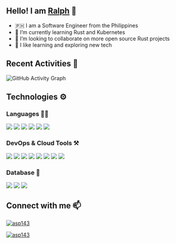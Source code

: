 ## Hello! I am [Ralph](https://asp143.github.io) 👋

- 🇵🇭 I am a Software Engineer from the Philippines
- 🌱 I’m currently learning Rust and Kubernetes
- 👯 I’m looking to collaborate on more open source Rust projects
- 💪 I like learning and exploring new tech

## Recent Activities 💪

![GitHub Activity Graph](https://activity-graph.herokuapp.com/graph?username=asp143&theme=dracula&hide_border=true)

## Technologies ⚙️

### Languages ✍🏼

<img src="https://img.icons8.com/color/50/000000/javascript--v1.png"/> <img src="https://img.icons8.com/color/50/000000/c-plus-plus-logo.png"/> <img src="https://img.icons8.com/external-tal-revivo-green-tal-revivo/50/000000/external-rust-is-a-multi-paradigm-system-programming-language-logo-green-tal-revivo.png"/> <img src="https://img.icons8.com/color/48/000000/python--v2.png"/> <img src="https://img.icons8.com/external-tal-revivo-color-tal-revivo/50/000000/external-nodejs-is-an-open-source-cross-platform-javascript-run-time-environment-logo-color-tal-revivo.png"/> <img src="https://img.icons8.com/offices/50/000000/react.png"/>

### DevOps & Cloud Tools ⚒️

<img src="https://img.icons8.com/fluency/50/000000/visual-studio-code-2019.png"/> <img src="https://img.icons8.com/cute-clipart/50/000000/amazon.png"/> <img src="https://img.icons8.com/color/50/000000/google-cloud.png"/> <img src="https://img.icons8.com/color/50/000000/git.png"/> <img src="https://img.icons8.com/color/50/000000/github.png"/> <img src="https://img.icons8.com/fluency/50/000000/docker.png"/> <img src="https://img.icons8.com/color/50/000000/kubernetes.png"/> <img src="https://img.icons8.com/color/50/000000/linux--v2.png"/>

### Database 💽

<img src="https://img.icons8.com/officel/50/000000/mysql.png"/> <img src="https://img.icons8.com/color/50/000000/mongodb.png"/> <img src="https://img.icons8.com/color/50/000000/redis.png"/>

## Connect with me 📫

<a href="mailto:ralphmungcal09@gmail.com" target="_blank"><img src="https://img.shields.io/badge/Gmail-D14836?style=for-the-badge&logo=gmail&logoColor=white" alt="asp143" /></a></p> <a href="https://www.linkedin.com/in/ralphjonasmungcal" target="blank"><img src="https://img.shields.io/badge/LinkedIn-0077B5?style=for-the-badge&logo=linkedin&logoColor=white" alt="asp143" /></a>

